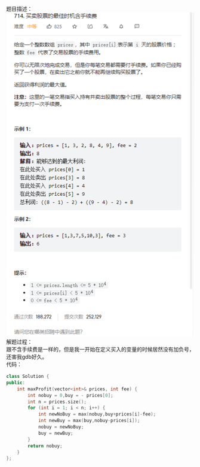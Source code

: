 题目描述：  
![image](/algorithmn/greed/image/image16.png)  
解题过程：  
跟不含手续费是一样的，但是我一开始在定义买入的变量的时候居然没有加负号，还害我gdb好久。  
代码：  
```cpp
class Solution {
public:
    int maxProfit(vector<int>& prices, int fee) {
        int nobuy = 0,buy = - prices[0];
        int n = prices.size();
        for (int i = 1; i < n; i++) {
            int newNoBuy = max(nobuy,buy+prices[i]-fee);
            int newBuy = max(buy,nobuy-prices[i]);
            nobuy = newNoBuy;
            buy = newBuy;
        }
        return nobuy;
    }
};
```